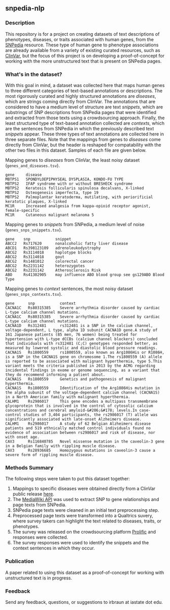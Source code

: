 ## snpedia-nlp

### Description

This repository is for a project on creating datasets of text descriptions of phenotypes, diseases, or traits associated with human genes, from the [SNPedia](https://www.snpedia.com/) resource. These type of human gene to phenotype associations are already available from a variety of existing curated resources, such as [ClinVar](https://www.ncbi.nlm.nih.gov/clinvar/), but the focus of this project is on developing a proof-of-concept for working with the more unstructured text that is present on SNPedia pages. 

### What's in the dataset?

With this goal in mind, a dataset was collected here that maps human genes to three different categories of text-based annotations or descriptions. The most rigorously curated and highly structured annotations are *diseases*, which are strings coming directly from ClinVar. The annotations that are considered to have a medium level of structure are text *snippets*, which are substrings of SNP descriptions from SNPedia pages that were identified and extracted from those texts using a crowdsourcing approach. Finally, the least structured type of text-based annotation collected are *contexts*, which are the sentences from SNPedia in which the previously described text *snippets* appear. These three types of text annotations are collected here in three separate files. Note that the mappings from genes to *diseases* come directly from ClinVar, but the header is reshaped for compatability with the other two files in this dataset. Samples of each file are given below.

Mapping genes to *diseases* from ClinVar, the least noisy dataset (`genes_and_diseases.tsv`).
```
gene     disease
MBTPS1   SPONDYLOEPIPHYSEAL DYSPLASIA, KONDO-FU TYPE
MBTPS2   IFAP syndrome with or without BRESHECK syndrome
MBTPS2   Keratosis follicularis spinulosa decalvans, X-linked
MBTPS2   Osteogenesis imperfecta, type 19
MBTPS2   Palmoplantar keratoderma, mutilating, with periorificial keratotic plaques, X-linked
MC1R     Increased analgesia from kappa-opioid receptor agonist, female-specific
MC1R     Cutaneous malignant melanoma 5
```

Mapping genes to *snippets* from SNPedia, a medium level of noise (`genes_snps_snippets.tsv`).
```
gene    snp           snippet
ABCC2   Rs717620      nonalcoholic fatty liver disease
ABCD1   Rs398123109   adrenoleukodystrophy
ABCG2   Rs3114018     haplotype blocks
ABCG2   Rs3114018     gout
ABCG2   Rs1481012     colorectal cancer
ABCG2   Rs2231142     heterozygotes
ABCG2   Rs2231142     Atherosclerosis Risk
ABO     Rs41302905    may influence ABO blood group see gs129ABO Blood Type
```

Mapping genes to *context* sentences, the most noisy dataset (`genes_snps_contexts.tsv`).
```
gene      snp           context
CACNA1C   Rs80315385    Severe arrhythmia disorder caused by cardiac L-type calcium channel mutations.
CACNA1C   Rs80315385    Severe arrhythmia disorder caused by cardiac L-type calcium channel mutations.
CACNA1D   Rs312481      rs312481 is a SNP in the calcium channel, voltage-dependent, L type, alpha 1D subunit CACNA1D gene.A study of 161 Japanese patients (85 men, 76 women) being treated for hypertension with L-type dCCBs (calcium channel blockers) concluded that individuals with rs312481 (C;C) genotypes responded better, as measured by lowered systolic and diastolic blood pressure readings.
CACNA1S   Rs1800559     rs1800559, also known as Arg1086His or R1086H, is a SNP in the CACNA1S gene on chromosome 1.The rs1800559 (A) allele is reported to be associated with malignant hyperthermia, type 5.This variant meets the criteria published in 2013 by the ACMG regarding incidental findings in exome or genome sequencing, as a variant that they do recommend informing a patient about.
CACNA1S   Rs1800559     Genetics and pathogenesis of malignant hyperthermia.
CACNA1S   Rs1800559     Identification of the Arg1086His mutation in the alpha subunit of the voltage-dependent calcium channel (CACNA1S) in a North American family with malignant hyperthermia.
CALHM1    Rs2986017     This gene encodes a multipass transmembrane glycoprotein that is involved in the control of cytosolic calcium concentrations and cerebral amyloid-&#206;&#178; levels.In case-control studies of 3,404 participants, the rs2986017 (T) allele was significantly associated with late-onset Alzheimers disease.
CALHM1    Rs2986017     A study of 62 Belgian Alzheimers disease patients and 519 ethnically matched control individuals found no evidence of association between rs2986017 and risk of disease, nor with onset age.
CAV3      Rs116840785   Novel missense mutation in the caveolin-3 gene in a Belgian family with rippling muscle disease.
CAV3      Rs28936685    Homozygous mutations in caveolin-3 cause a severe form of rippling muscle disease.
```







### Methods Summary

The following steps were taken to put this dataset together:

1. Mappings to specific diseases were obtained directly from a ClinVar public release [here]( https://ftp.ncbi.nlm.nih.gov/pub/clinvar/gene_condition_source_id).
2. The [MediaWiki API](https://www.mediawiki.org/wiki/API:Main_page) was used to extract SNP to gene relationships and page texts from SNPedia.
3. SNPedia page texts were cleaned in an initial text preprocessing step.
4. Preprocessed page texts were transformed into a Qualtrics suvery, where survey takers can highlight the text related to diseases, traits, or phenotypes.
5. The survey was released on the crowdsourcing platform [Prolific](https://www.prolific.co/) and responses were collected.
6. The survey responses were used to identify the snippets and the context sentences in which they occur.


### Publication
A paper related to using this dataset as a proof-of-concept for working with unstructured text is in progress.


### Feedback
Send any feedback, questions, or suggestions to irbraun at iastate dot edu.
